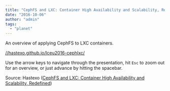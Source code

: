 ```yaml
---
title: "CephFS and LXC: Container High Availability and Scalability, Redefined"
date: "2016-10-06"
author: "admin"
tags: 
  - "planet"
---
```


An overview of applying CephFS to LXC containers.

[//hastexo.github.io/lceu2016-cephlxc/](//hastexo.github.io/lceu2016-cephlxc/)

Use the arrow keys to navigate through the presentation, hit `Esc` to zoom out for an overview, or just advance by hitting the spacebar.

Source: Hastexo ([CephFS and LXC: Container High Availability and Scalability, Redefined](https://www.hastexo.com/resources/presentations/cephfs-and-lxc-container-high-availability-and-scalability-redefined/))
